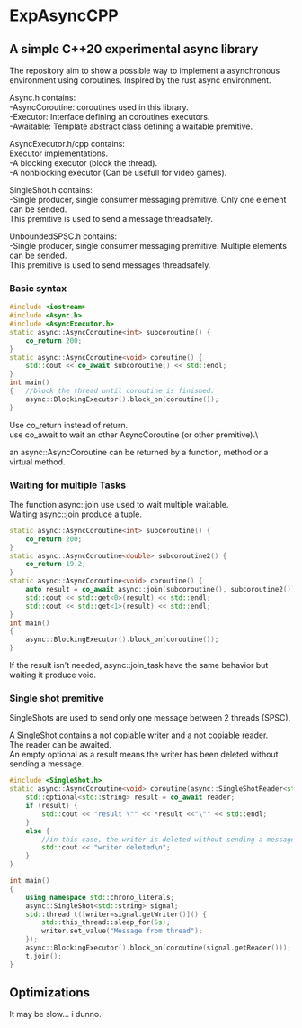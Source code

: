 # ExpAsyncCPP

## A simple C++20 experimental async library 

The repository aim to show a possible way to implement a asynchronous environment using coroutines.
Inspired by the rust async environment.

Async.h contains:\
-AsyncCoroutine: coroutines used in this library.\
-Executor: Interface defining an coroutines executors.\
-Awaitable: Template abstract class defining a waitable premitive.

AsyncExecutor.h/cpp contains:\
Executor implementations.\
-A blocking executor (block the thread).\
-A nonblocking executor (Can be usefull for video games).

SingleShot.h contains:\
-Single producer, single consumer messaging premitive. Only one element can be sended.\
This premitive is used to send a message threadsafely.

UnboundedSPSC.h contains:\
-Single producer, single consumer messaging premitive. Multiple elements can be sended.\
This premitive is used to send messages threadsafely.

### Basic syntax

```cpp
#include <iostream>
#include <Async.h>
#include <AsyncExecutor.h>
static async::AsyncCoroutine<int> subcoroutine() {
    co_return 200;
}
static async::AsyncCoroutine<void> coroutine() {
    std::cout << co_await subcoroutine() << std::endl;
}
int main()
{   //block the thread until coroutine is finished.
    async::BlockingExecutor().block_on(coroutine());
}
```

Use co_return instead of return.\
use co_await to wait an other AsyncCoroutine (or other premitive).\

an async::AsyncCoroutine can be returned by a function, method or a virtual method.

### Waiting for multiple Tasks

The function async::join use used to wait multiple waitable.\
Waiting async::join produce a tuple. 

```cpp
static async::AsyncCoroutine<int> subcoroutine() {
    co_return 200;
}
static async::AsyncCoroutine<double> subcoroutine2() {
    co_return 19.2;
}
static async::AsyncCoroutine<void> coroutine() {
    auto result = co_await async::join(subcoroutine(), subcoroutine2());
    std::cout << std::get<0>(result) << std::endl;
    std::cout << std::get<1>(result) << std::endl;
}
int main()
{
    async::BlockingExecutor().block_on(coroutine());
}
```

If the result isn't needed, async::join_task have the same behavior but waiting it produce void.  

### Single shot premitive

SingleShots are used to send only one message between 2 threads (SPSC).

A SingleShot contains a not copiable writer and a not copiable reader.\
The reader can be awaited.\
An empty optional as a result means the writer has been deleted without sending a message.

```cpp
#include <SingleShot.h>
static async::AsyncCoroutine<void> coroutine(async::SingleShotReader<std::string> reader) {
    std::optional<std::string> result = co_await reader;
    if (result) {
        std::cout << "result \"" << *result <<"\"" << std::endl;
    }
    else {
        //in this case, the writer is deleted without sending a message.
        std::cout << "writer deleted\n";
    }
}

int main()
{
    using namespace std::chrono_literals;
    async::SingleShot<std::string> signal;
    std::thread t([writer=signal.getWriter()]() {
        std::this_thread::sleep_for(5s);
        writer.set_value("Message from thread");
    });
    async::BlockingExecutor().block_on(coroutine(signal.getReader()));
    t.join();
}
```

## Optimizations

It may be slow... i dunno.


